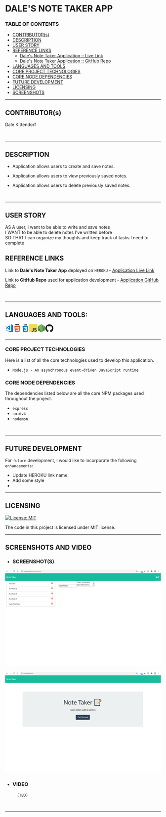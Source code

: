 # DALE'S NOTE TAKER APP

### TABLE OF CONTENTS

- [CONTRIBUTOR(s)](#CONTRIBUTOR(s))
- [DESCRIPTION](#DESCRIPTION)
- [USER STORY](#USER-STORY)
- [REFERENCE LINKS](#REFERENCE-LINKS)
  - [Dale's Note Taker Application :: Live Link](https://frozen-mesa-87445.herokuapp.com/)
  - [Dale's Note Taker Application :: GitHub Repo](https://drkittendorf.github.io/11-note-taker/)
- [LANGUAGES AND TOOLS](#LANGUAGES-AND-TOOLS)
- [CORE PROJECT TECHNOLOGIES](#CORE-PROJECT-TECHNOLOGIES)
- [CORE NODE DEPENDENCIES](#CORE-NODE-DEPENDENCIES)
- [FUTURE DEVELOPMENT](#FUTURE-DEVELOPMENT)
- [LICENSING](#LICENSING)
- [SCREENSHOTS](#SCREENSHOTS-AND-VIDEO)

---
## CONTRIBUTOR(s)
Dale Kittendorf

<br>

---

## DESCRIPTION

- Application allows users to create and save notes.

- Application allows users to view previously saved notes.

 - Application allows users to delete previously saved notes.

<br>

---

## USER STORY
AS A user, I want to be able to write and save notes<br>
I WANT to be able to delete notes I've written before<br>
SO THAT I can organize my thoughts and keep track of tasks I need to complete<br>

## REFERENCE LINKS

Link to **Dale's Note Taker App** deployed on `HEROKU` - [Application Live Link](https://frozen-mesa-87445.herokuapp.com/)

Link to **GitHub Repo** used for application development - [Application GitHub Repo](https://drkittendorf.github.io/11-note-taker/)

<br>

---

## LANGUAGES AND TOOLS:
<img align="left" alt="Visual Studio Code" width="26px" src="https://raw.githubusercontent.com/github/explore/80688e429a7d4ef2fca1e82350fe8e3517d3494d/topics/visual-studio-code/visual-studio-code.png" />
<img align="left" alt="HTML5" width="26px" src="https://raw.githubusercontent.com/github/explore/80688e429a7d4ef2fca1e82350fe8e3517d3494d/topics/html/html.png" />
<img align="left" alt="CSS3" width="26px" src="https://raw.githubusercontent.com/github/explore/80688e429a7d4ef2fca1e82350fe8e3517d3494d/topics/css/css.png" />
<img align="left" alt="JavaScript" width="26px" src="https://raw.githubusercontent.com/github/explore/80688e429a7d4ef2fca1e82350fe8e3517d3494d/topics/javascript/javascript.png" />
<img align="left" alt="Node.js" width="26px" src="https://raw.githubusercontent.com/github/explore/80688e429a7d4ef2fca1e82350fe8e3517d3494d/topics/nodejs/nodejs.png" />
<img align="left" alt="GitHub" width="26px" src="https://raw.githubusercontent.com/github/explore/78df643247d429f6cc873026c0622819ad797942/topics/github/github.png" />

<br>
<br>

---

### CORE PROJECT TECHNOLOGIES

Here is a list of all the core technologies used to develop this application.

- `Node.js - An asynchronous event-driven JavaScript runtime`

### CORE NODE DEPENDENCIES

The dependencies listed below are all the core NPM packages used throughout the project.

- `express`
- `uuidv4`
- `nodemon` 

<br>

---

## FUTURE DEVELOPMENT

For `future` development, I would like to incorporate the following `enhancements`:

- Update HEROKU link name.
- Add some style
- 


---


## LICENSING
[![License: MIT](https://img.shields.io/badge/License-MIT-yellow.svg)](https://opensource.org/licenses/MIT)  

The code in this project is licensed under MIT license.

---

## SCREENSHOTS AND VIDEO

- ### SCREENSHOT(S)  
![screenshot1](public\assets\notetakerscreenshot.png)

![screenshot2](public\assets\notetakerscreenshot-index.png)
<br>

- ### VIDEO
        (TBD)
<br>

---
